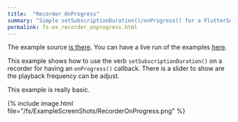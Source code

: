 ```yaml
---
title:  "Recorder OnProgress"
summary: "Simple setSubscriptionDuration()/onProgress() for a FlutterSoundRecorder"
permalink: fs-ex_recorder_onprogress.html
---
```


The example source [is there](https://github.com/canardoux/flutter_sound/blob/master/example/lib/recorder_onProgress/recorder_on_progress.dart). You can have a live run of the examples [here](/tau/fs/live/index.html).

This example shows how to use the verb `setSubscriptionDuration()` on a recorder for having an `onProgress()` callback.
There is a slider to show are the playback frequency can be adjust.


This example is really basic.

{% include image.html file="/fs/ExampleScreenShots/RecorderOnProgress.png" %}